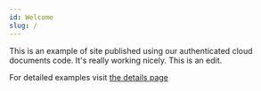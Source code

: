 ```yaml
---
id: Welcome
slug: /
---
```


This is an example of site published using our authenticated cloud documents code.  It's really working nicely. This is an edit.

For detailed examples visit [the details page](./detail)
